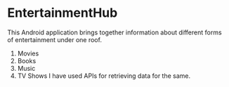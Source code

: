 # EntertainmentHub
This Android application brings together information about different forms of entertainment under one roof. 
1) Movies
2) Books
3) Music
4) TV Shows
I have used APIs for retrieving data for the same.
